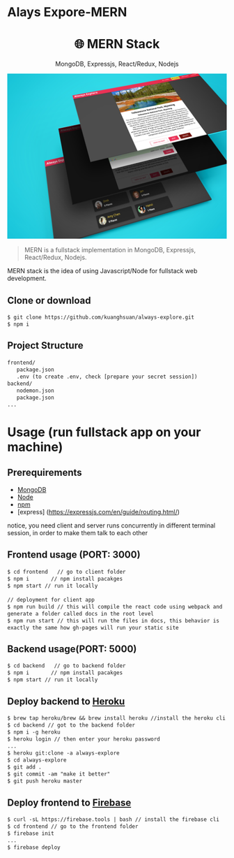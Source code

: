 # Alays Expore-MERN
<h1 align="center">
🌐 MERN Stack
</h1>
<p align="center">
MongoDB, Expressjs, React/Redux, Nodejs
</p>

<p align="center">
  <img src="./demo.jpg" />  
</p>


> MERN is a fullstack implementation in MongoDB, Expressjs, React/Redux, Nodejs.

MERN stack is the idea of using Javascript/Node for fullstack web development.

## Clone or download
```terminal
$ git clone https://github.com/kuanghsuan/always-explore.git
$ npm i
```

## Project Structure
```terminal
frontend/
   package.json
   .env (to create .env, check [prepare your secret session])
backend/
   nodemon.json
   package.json
...
```

# Usage (run fullstack app on your machine)

## Prerequirements
- [MongoDB](https://gist.github.com/nrollr/9f523ae17ecdbb50311980503409aeb3)
- [Node](https://nodejs.org/en/download/)
- [npm](https://nodejs.org/en/download/package-manager/)
- [express] (https://expressjs.com/en/guide/routing.html/)

notice, you need client and server runs concurrently in different terminal session, in order to make them talk to each other

## Frontend usage (PORT: 3000)
```terminal
$ cd frontend   // go to client folder
$ npm i       // npm install pacakges
$ npm start // run it locally

// deployment for client app
$ npm run build // this will compile the react code using webpack and generate a folder called docs in the root level
$ npm run start // this will run the files in docs, this behavior is exactly the same how gh-pages will run your static site
```

## Backend usage(PORT: 5000)
```terminal
$ cd backend   // go to backend folder
$ npm i       // npm install pacakges
$ npm start // run it locally
```

## Deploy backend to [Heroku](https://dashboard.heroku.com/)
```terminal
$ brew tap heroku/brew && brew install heroku //install the heroku cli
$ cd backend // got to the backend folder
$ npm i -g heroku
$ heroku login // then enter your heroku password 
...
$ heroku git:clone -a always-explore
$ cd always-explore
$ git add .
$ git commit -am "make it better"
$ git push heroku master
```

## Deploy frontend to [Firebase](https://firebase.google.com/docs/hosting/deploying)
```terminal
$ curl -sL https://firebase.tools | bash // install the firebase cli
$ cd frontend // go to the frontend folder
$ firebase init
...
$ firebase deploy
```



